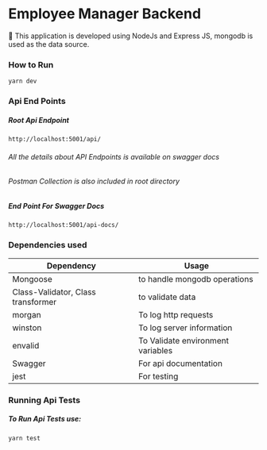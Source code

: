 # Employee Manager Backend
:rocket: This application is developed using NodeJs and Express JS, mongodb is used as the data source.

### How to Run 
`yarn dev` 

### Api End Points  

##### Root Api Endpoint
```http://localhost:5001/api/```

###### All the details about API Endpoints is available on swagger docs

###### Postman Collection is also included in root directory

##### End Point For Swagger Docs
```http://localhost:5001/api-docs/```

### Dependencies used
| Dependency                         | Usage                             |
| ---------------------------------- | --------------------------------- |
| Mongoose                           | to handle mongodb operations      |
| Class-Validator, Class transformer | to validate data                  |
| morgan                             | To log http requests              |
| winston                            | To log server information         |
| envalid                            | To Validate environment variables |
| Swagger                            | For api documentation             |
| jest                               | For testing                       |

###  Running Api Tests

##### To Run Api Tests use:

```yarn test```